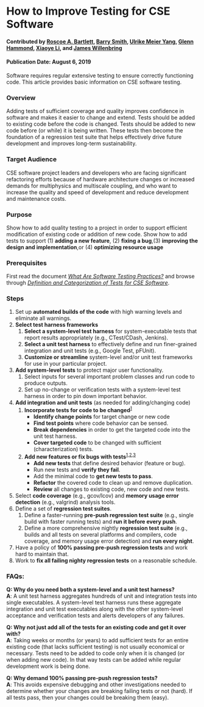 # How to Improve Testing for CSE Software

#### Contributed by  [Roscoe A. Bartlett](https://github.com/bartlettroscoe), [Barry Smith](https://github.com/BarrySmith), [Ulrike Meier Yang](https://github.com/ulrikeyang), [Glenn Hammond](https://github.com/ghammond86), [Xiaoye Li](https://github.com/xiaoyeli), and [James Willenbring](https://github.com/jwillenbring)

#### Publication Date: August 6, 2019

<!-- deck text start -->
Software requires regular extensive testing to ensure correctly functioning code.
This article provides basic information on CSE software testing.
<!-- deck text end -->

### Overview
Adding tests of sufficient coverage and quality improves confidence in software and makes it easier to change and extend.
Tests should be added to existing code before the code is changed.
Tests should be added to new code before (or while) it is being written.
These tests then become the foundation of a regression test suite that helps effectively drive future development and improves long-term sustainability.

### Target Audience
CSE software project leaders and developers who are facing significant refactoring efforts because of hardware architecture changes or increased demands for multiphysics and multiscale coupling, and who want to increase the quality and speed of development and reduce development and maintenance costs.

### Purpose
Show how to add quality testing to a project in order to support efficient modification of existing code or addition of new code.
Show how to add tests to support (1) **adding a new feature**, (2) **fixing a bug**,(3) **improving the design and implementation**,or (4) **optimizing resource usage**

### Prerequisites

First read the document *[What Are Software Testing Practices?](./UnderstandingSoftwareTestingPractices.md)* and browse through *[Definition and Categorization of Tests for CSE Software](./DefinitionsCategorizationsOfTests.md)*.

### Steps

1. Set up **automated builds of the code** with high warning levels and eliminate all warnings.
2. **Select test harness frameworks**
    1. **Select a system-level test harness** for system-executable tests that report results appropriately (e.g., CTest/CDash, Jenkins).
    1. **Select a unit test harness** to effectively define and run finer-grained integration and unit tests (e.g., Google Test, pFUnit).
    1. **Customize or streamline** system-level and/or unit test frameworks for use in your particular project.
3. **Add system-level tests** to protect major user functionality.
    1. Select inputs for several important problem classes and run code to produce outputs.
    1. Set up no-change or verification tests with a system-level test harness in order to pin down important behavior.
4. **Add integration and unit tests** (as needed for adding/changing code)
    1. **Incorporate tests for code to be changed**<sup>[1]</sup>
        * **Identify change points** for target change or new code
        * **Find test points** where code behavior can be sensed.
        * **Break dependencies** in order to get the targeted code into the unit test harness.
        * **Cover targeted code** to be changed with sufficient (characterization) tests.
    2. **Add new features or fix bugs with tests**<sup>[1],[2],[3]</sup>
        * **Add new tests** that define desired behavior (feature or bug).
        * Run new tests and **verify they fail**.
        * Add the minimal code to **get new tests to pass**.
        * **Refactor** the covered code to clean up and remove duplication.
        * **Review** all changes to existing code, new code and new tests.
5. Select **code coverage** (e.g., gcov/lcov) and **memory usage error detection** (e.g., valgrind) analysis tools.
6. Define a set of **regression test suites**.
    1. Define a faster-running **pre-push regression test suite** (e.g., single build with faster running tests) and **run it before every push**.
    1. Define a more comprehensive nightly **regression test suite** (e.g., builds and all tests on several platforms and compilers, code coverage, and memory usage error detection) and **run every night**.
7. Have a policy of **100% passing pre-push regression tests** and work hard to maintain that.
8. Work to **fix all failing nighty regression tests** on a reasonable schedule.


### FAQs:

**Q: Why do you need both a system-level and a unit test harness?**<br>
**A**: A unit test harness aggregates hundreds of unit and integration tests into single executables.
A system-level test harness runs these aggregate integration and unit test executables along with the other system-level acceptance and verification tests and alerts developers of any failures.

**Q: Why not just add all of the tests for an existing code and get it over with?**<br>
**A**: Taking weeks or months (or years) to add sufficient tests for an entire existing code (that lacks sufficient testing) is not usually economical or necessary.
Tests need to be added to code only when it is changed (or when adding new code).
In that way tests can be added while regular development work is being done.

**Q: Why demand 100% passing pre-push regression tests?**<br>
**A**: This avoids expensive debugging and other investigations needed to determine whether your changes are breaking failing tests or not (hard).
If all tests pass, then your changes could be breaking them (easy).

<!---

ToDos:

* Improve the deck text ...

--->

<!--- References --->

<!---
Publish: yes
Pinned: no 
Topics: Testing
Track: how to
--->

[1]: https://bssw.io/items/working-effectively-with-legacy-code "Working Effectively with Legacy Code {Michael Feathers. Prentice Hall, 2005}"
[2]: https://www.oreilly.com/library/view/test-driven-development/0321146530/ "Test Driven Development {Kent Beck, Addison-Wesley Professional, 2003, ISBN: 0321146530}"
[3]: https://bssw.io/items/code-complete-a-practical-handbook-of-software-construction "Code Complete: Second Edition}"

